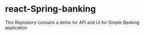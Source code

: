 # react-Spring-banking
This Repository contains a demo for API and UI for Simple Banking application 
